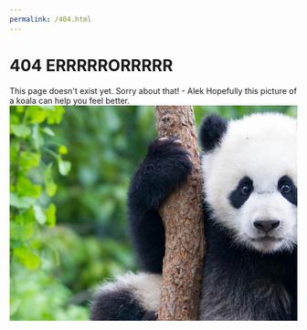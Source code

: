 ```yaml
---
permalink: /404.html
---
```


# 404 ERRRRRORRRRR

This page doesn't exist yet. Sorry about that! - Alek
Hopefully this picture of a koala can help you feel better.
![panda.jpg](panda.jpg)
